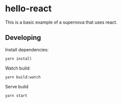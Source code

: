 # hello-react

This is a basic example of a supernova that uses react.

## Developing

Install dependencies:

```sh
yarn install
```

Watch build:

```sh
yarn build:watch
```

Serve build

```sh
yarn start
```
